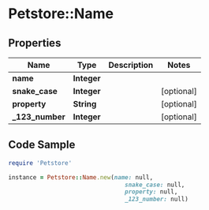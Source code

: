 # Petstore::Name

## Properties

Name | Type | Description | Notes
------------ | ------------- | ------------- | -------------
**name** | **Integer** |  | 
**snake_case** | **Integer** |  | [optional] 
**property** | **String** |  | [optional] 
**_123_number** | **Integer** |  | [optional] 

## Code Sample

```ruby
require 'Petstore'

instance = Petstore::Name.new(name: null,
                                 snake_case: null,
                                 property: null,
                                 _123_number: null)
```


